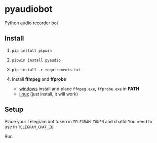# pyaudiobot
Python audio recorder bot

## Install

1. ```pip install pipwin```

2. ```pipwin install pyaudio```

3. ```pip install -r requirements.txt```

4. Install **ffmpeg** and **ffprobe**
    * [windows](https://ffmpeg.zeranoe.com/builds/) install and place `ffmpeg.exe`, `ffprobe.exe` in **PATH**
    * [linux](https://www.tecmint.com/install-ffmpeg-in-linux/) (just install, it will work)


## Setup

Place your Telegram bot token in `TELEGRAM_TOKEN` and chatId You need to use in `TELEGRAM_CHAT_ID`

Run
